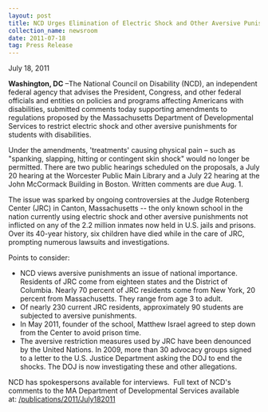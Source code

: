 ```yaml
---
layout: post
title: NCD Urges Elimination of Electric Shock and Other Aversive Punishments
collection_name: newsroom
date: 2011-07-18
tag: Press Release
---
```

July 18, 2011

**Washington, DC** –The National Council on Disability (NCD), an independent federal agency that advises the President, Congress, and other federal officials and entities on policies and programs affecting Americans with disabilities, submitted comments today supporting amendments to regulations proposed by the Massachusetts Department of Developmental Services to restrict electric shock and other aversive punishments for students with disabilities.

Under the amendments, 'treatments' causing physical pain – such as "spanking, slapping, hitting or contingent skin shock" would no longer be permitted. There are two public hearings scheduled on the proposals, a July 20 hearing at the Worcester Public Main Library and a July 22 hearing at the John McCormack Building in Boston. Written comments are due Aug. 1.

The issue was sparked by ongoing controversies at the Judge Rotenberg Center (JRC) in Canton, Massachusetts -- the only known school in the nation currently using electric shock and other aversive punishments not inflicted on any of the 2.2 million inmates now held in U.S. jails and prisons.  Over its 40-year history, six children have died while in the care of JRC, prompting numerous lawsuits and investigations. 

Points to consider:

* NCD views aversive punishments an issue of national importance. Residents of JRC come from eighteen states and the District of Columbia. Nearly 70 percent of JRC residents come from New York, 20 percent from Massachusetts. They range from age 3 to adult.
* Of nearly 230 current JRC residents, approximately 90 students are subjected to aversive punishments. 
* In May 2011, founder of the school, Matthew Israel agreed to step down from the Center to avoid prison time.
* The aversive restriction measures used by JRC have been denounced by the United Nations. In 2009, more than 30 advocacy groups signed to a letter to the U.S. Justice Department asking the DOJ to end the shocks. The DOJ is now investigating these and other allegations.

NCD has spokespersons available for interviews.  Full text of NCD's comments to the MA Department of Developmental Services available at: [/publications/2011/July182011](https://ncd.gov/publications/2011/July182011)